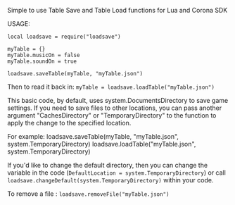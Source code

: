 Simple to use Table Save and Table Load functions for Lua and Corona SDK

USAGE:

	local loadsave = require("loadsave")

	myTable = {}
	myTable.musicOn = false
	myTable.soundOn = true

	loadsave.saveTable(myTable, "myTable.json")

Then to read it back in: `myTable = loadsave.loadTable("myTable.json")`

This basic code, by default, uses system.DocumentsDirectory to save game settings.  If you need to save
files to other locations, you can pass another argument "CachesDirectory" or "TemporaryDirectory" to the function to
apply the change to the specified location.

For example:
	loadsave.saveTable(myTable, "myTable.json", system.TemporaryDirectory)
	loadsave.loadTable("myTable.json", system.TemporaryDirectory)

If you'd like to change the default directory, then you can change the variable in the code
(`DefaultLocation = system.TemporaryDirectory`) or call `loadsave.changeDefault(system.TemporaryDirectory)` within your code.

To remove a file :
`loadsave.removeFile("myTable.json")`
